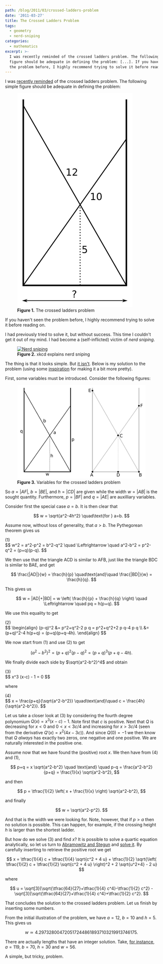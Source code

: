 ```yaml
---
path: /blog/2011/03/crossed-ladders-problem
date: '2011-03-27'
title: The Crossed Ladders Problem
tags:
  - geometry
  - nerd-sniping
categories:
  - mathematics
excerpt: >-
  I was recently reminded of the crossed ladders problem. The following simple
  figure should be adequate in defining the problem: [...]. If you haven't seen
  the problem before, I highly recommend trying to solve it before reading on.
---
```

I was [recently reminded](https://twitter.com/divbyzero/status/44871018350784512) of the crossed ladders problem. The following simple figure should be adequate in defining the problem:

<figure>
  <img src="/media/crossed-ladders.jpg" class="img-responsive" alt="The Crossed Ladders Problem">
  <figcaption><strong>Figure 1.</strong> The crossed ladders problem</figcaption>
</figure>

If you haven't seen the problem before, I highly recommend trying to solve it before reading on.<span></span>

I had previously tried to solve it, but without success. This time I couldn't get it out of my mind. I had become a (self-inflicted) victim of *nerd sniping*.

<figure>
  <a href="http://xkcd.com/356/"><img class="img-responsive" title="xkcd: Nerd sniping" src="https://imgs.xkcd.com/comics/nerd_sniping.png" alt="Nerd sniping"></a>
  <figcaption><strong>Figure 2.</strong> xkcd explains nerd sniping</figcaption>
</figure>

The thing is that it looks simple. But [it isn't](http://www.reddit.com/r/math/comments/fy6iu/35_years_on_and_i_still_cant_solve_it/). Below is my solution to the problem (using some [inspiration](http://en.wikipedia.org/wiki/Crossed_ladders_problem) for making it a bit more pretty).

First, some variables must be introduced. Consider the following figures:

<figure>
  <img src="/media/crossed-ladders-vars.jpg" class="img-responsive" alt="Variables for the Crossed Ladders Problem">
  <figcaption><strong>Figure 3.</strong> Variables for the crossed ladders problem</figcaption>
</figure>

So $a=|AF|$, $b=|BE|$, and $h=|CD|$ are given while the width $w=|AB|$ is the sought quantity. Furthermore, $p=|BF|$ and $q=|AE|$ are auxilliary variables.

Consider first the special case $a=b$. It is then clear that

$$
w = \sqrt{a^2-4h^2} \quad\text{for } a=b.
$$

Assume now, without loss of generality, that $a > b$. The Pythegorean theorem gives us

<div class="pull-right">(1)</div>
$$
w^2 = a^2-p^2 = b^2-q^2 \quad \Leftrightarrow \quad a^2-b^2 = p^2-q^2 = (p+q)(p-q).
$$

We then use that the triangle ACD is similar to AFB, just like the triangle BDC is similar to BAE, and get

$$
\frac{|AD|}{w} = \frac{h}{p} \quad\text{and}\quad \frac{|BD|}{w} = \frac{h}{q}.
$$

This gives us

$$
w = |AD|+|BD| = w \left( \frac{h}{p} + \frac{h}{q} \right) \quad \Leftrightarrow \quad pq = h(p+q).
$$

We use this equality to get

<div class="pull-right">(2)</div>
$$
\begin{align} (p-q)^2 &= p^2+q^2-2 p q = p^2+q^2+2 p q-4 p q \\ &= (p+q)^2-4 h(p+q) = (p+q)(p+q-4h). \end{align}
$$

We now start from (1) and use (2) to get

$$
(a^2-b^2)^2 = (p+q)^2 (p-q)^2 = (p+q)^3 (p+q-4h).
$$

We finally divide each side by $\sqrt{a^2-b^2}^4$ and obtain

<div class="pull-right">(3)</div>
$$
x^3 (x-c) - 1 = 0
$$

where

<div class="pull-right">(4)</div>
$$
x = \frac{p+q}{\sqrt{a^2-b^2}} \quad\text{and}\quad c = \frac{4h}{\sqrt{a^2-b^2}}.
$$

Let us take a closer look at (3) by considering the fourth degree polynomium $Q(x)=x^3 (x-c) - 1$. Note first that $c$ is positive. Next that $Q$ is decreasing for $x < 0$ and $0 < x < 3c/4$ and increasing for $x > 3c/4$ (seen from the derivative $Q'(x)=x^2(4x-3c)$). And since $Q(0)=-1$ we then know that $Q$ *always* has exactly two zeros, one negative and one positive. We are naturally interested in the positive one.

Assume now that we have found the (positive) root $x$. We then have from (4) and (1),

$$
p+q = x \sqrt{a^2-b^2} \quad \text{and} \quad p-q = \frac{a^2-b^2}{p+q} = \frac{1}{x} \sqrt{a^2-b^2},
$$

and then

$$
p = \tfrac{1}{2} \left( x + \frac{1}{x} \right) \sqrt{a^2-b^2},
$$

and finally

$$
w = \sqrt{a^2-p^2}.
$$

And that is the width we were looking for. Note, however, that if $p > a$ then no solution is possible. This can happen, for example, if the crossing height $h$ is larger than the shortest ladder.

But how do we solve (3) and find $x$? It is possible to solve a quartic equation analytically, so let us turn to [Abramowitz and Stegun](https://en.wikipedia.org/wiki/Special:BookSources/0486612724) and [solve it](http://people.math.sfu.ca/~cbm/aands/page_17.htm). By carefully inserting to retrieve the positive root we get

$$
x = \tfrac{1}{4} c + \tfrac{1}{4} \sqrt{c^2 + 4 u} + \tfrac{1}{2} \sqrt{\left( \tfrac{1}{2} c + \tfrac{1}{2} \sqrt{c^2 + 4 u} \right)^2 + 2 \sqrt{u^2+4} - 2 u}
$$

where

$$
u = \sqrt[3]{\sqrt{\tfrac{64}{27}+\tfrac{1}{4} c^4}-\tfrac{1}{2} c^2} - \sqrt[3]{\sqrt{\tfrac{64}{27}+\tfrac{1}{4} c^4}+\tfrac{1}{2} c^2}.
$$

That concludes the solution to the crossed ladders problem. Let us finish by inserting some numbers.

From the initial illustration of the problem, we have $a=12$, $b=10$ and $h=5$. This gives us

$$
w \simeq 4.2973280047205172448618937103219913746175.
$$

There are actually lengths that have an integer solution. Take, [for instance](https://www.thanassis.space/ladders.html), $a=119$, $b=70$, $h=30$ and $w=56$.

A simple, but tricky, problem.
